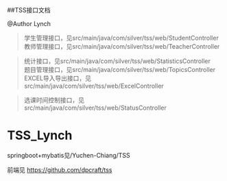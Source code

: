 ##TSS接口文档

 @Author Lynch
> 学生管理接口，见src/main/java/com/silver/tss/web/StudentController  
> 教师管理接口，见src/main/java/com/silver/tss/web/TeacherController 

> 统计接口，见src/main/java/com/silver/tss/web/StatisticsController  
> 题目管理接口，见src/main/java/com/silver/tss/web/TopicsController   
> EXCEL导入导出接口，见src/main/java/com/silver/tss/web/ExcelController 

> 选课时间控制接口，见src/main/java/com/silver/tss/web/StatusController
# TSS_Lynch

springboot+mybatis见/Yuchen-Chiang/TSS

前端见 https://github.com/dpcraft/tss


